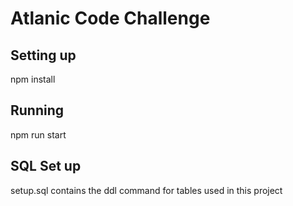 # Atlanic Code Challenge

## Setting up

npm install

## Running

npm run start

## SQL Set up

setup.sql contains the ddl command for tables used in this project
